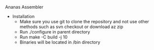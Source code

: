 Ananas Assembler 

- Installation
  - Make sure you use git to clone the repository and not use other methods such as svn checkout or download az zip 
  - Run ./configure in parent directory
  - Run make -C build -j 10
  - Binaries will be located in /bin directory
